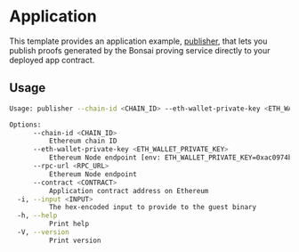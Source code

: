 # Application
This template provides an application example, [publisher](./src/bin/publisher.rs), that lets you publish proofs generated by the Bonsai proving service directly to your deployed app contract.

## Usage

```bash
Usage: publisher --chain-id <CHAIN_ID> --eth-wallet-private-key <ETH_WALLET_PRIVATE_KEY> --rpc-url <RPC_URL> --contract <CONTRACT> --input <INPUT>

Options:
      --chain-id <CHAIN_ID>
          Ethereum chain ID
      --eth-wallet-private-key <ETH_WALLET_PRIVATE_KEY>
          Ethereum Node endpoint [env: ETH_WALLET_PRIVATE_KEY=0xac0974bec39a17e36ba4a6b4d238ff944bacb478cbed5efcae784d7bf4f2ff80]
      --rpc-url <RPC_URL>
          Ethereum Node endpoint
      --contract <CONTRACT>
          Application contract address on Ethereum
  -i, --input <INPUT>
          The hex-encoded input to provide to the guest binary
  -h, --help
          Print help
  -V, --version
          Print version
```